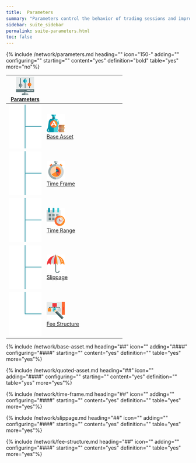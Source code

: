 ```yaml
---
title:  Parameters
summary: "Parameters control the behavior of trading sessions and improve the quality of simulations."
sidebar: suite_sidebar
permalink: suite-parameters.html
toc: false
---
```


{% include /network/parameters.md heading="" icon="150-" adding="" configuring="" starting="" content="yes" definition="bold" table="yes" more="no"%}

<table class='hierarchyTable'><thead><tr><th><a href='#parameters' data-toggle='tooltip' data-original-title='{{site.data.trading_system.parameters}}'><img src='images/icons/parameters.png' /><br />Parameters</a></th><th></th><th></th><th></th><th></th><th></th><th></th><th></th><th></th><th></th></tr></thead><tbody>
<tr><td><img src='images/icons/tree-connector-fork.png' /></td><td><a href='#base-asset' data-toggle='tooltip' data-original-title='{{site.data.trading_system.base_asset}}'><img src='images/icons/base-asset.png' /><br />Base Asset</a></td><td></td><td></td><td></td><td></td><td></td><td></td><td></td><td></td></tr>
<tr><td><img src='images/icons/tree-connector-fork.png' /></td><td><a href='#time-frame' data-toggle='tooltip' data-original-title='{{site.data.trading_system.time_frame}}'><img src='images/icons/time-frame.png' /><br />Time Frame</a></td><td></td><td></td><td></td><td></td><td></td><td></td><td></td><td></td></tr>
<tr><td><img src='images/icons/tree-connector-fork.png' /></td><td><a href='#time-range' data-toggle='tooltip' data-original-title='{{site.data.trading_system.time_range}}'><img src='images/icons/time-range.png' /><br />Time Range</a></td><td></td><td></td><td></td><td></td><td></td><td></td><td></td><td></td></tr>
<tr><td><img src='images/icons/tree-connector-fork.png' /></td><td><a href='#slippage' data-toggle='tooltip' data-original-title='{{site.data.trading_system.slippage}}'><img src='images/icons/slippage.png' /><br />Slippage</a></td><td></td><td></td><td></td><td></td><td></td><td></td><td></td><td></td></tr>
<tr><td><img src='images/icons/tree-connector-elbow.png' /></td><td><a href='#fee-structure' data-toggle='tooltip' data-original-title='{{site.data.trading_system.fee_structure}}'><img src='images/icons/fee-structure.png' /><br />Fee Structure</a></td><td></td><td></td><td></td><td></td><td></td><td></td><td></td><td></td></tr></tbody></table>


{% include /network/base-asset.md heading="##" icon="" adding="####" configuring="####" starting="" content="yes" definition="" table="yes" more="yes"%}

{% include /network/quoted-asset.md heading="##" icon="" adding="####" configuring="" starting="" content="yes" definition="" table="yes" more="yes"%}

{% include /network/time-frame.md heading="##" icon="" adding="" configuring="####" starting="" content="yes" definition="" table="yes" more="yes"%}

{% include /network/slippage.md heading="##" icon="" adding="" configuring="####" starting="" content="yes" definition="" table="yes" more="yes"%}

{% include /network/fee-structure.md heading="##" icon="" adding="" configuring="####" starting="" content="yes" definition="" table="yes" more="yes"%}
